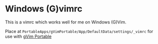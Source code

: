 # Windows (G)vimrc

This is a vimrc which works well for me on Windows (G)Vim.

Place at `PortableApps/gVimPortable/App/DefaultData/settings/_vimrc` for use with [gVim Portable](https://portableapps.com/apps/development/gvim_portable)


